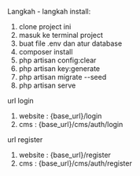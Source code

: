 Langkah - langkah install:
1. clone project ini
2. masuk ke terminal project
3. buat file .env dan atur database
4. composer install
5. php artisan config:clear
6. php artisan key:generate
7. php artisan migrate --seed
8. php artisan serve

url login 
1. website : {base_url}/login
2. cms : {base_url}/cms/auth/login

url register 
1. website : {base_url}/register
2. cms : {base_url}/cms/auth/register
